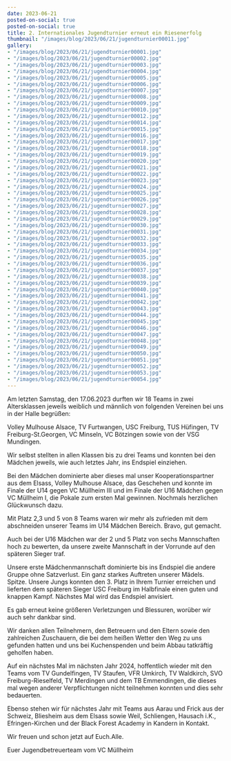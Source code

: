 ```yaml
---
date: 2023-06-21
posted-on-social: true
posted-on-social: true
title: 2. Internationales Jugendturnier erneut ein Riesenerfolg
thumbnail: "/images/blog/2023/06/21/jugendturnier00011.jpg"
gallery:
- "/images/blog/2023/06/21/jugendturnier00001.jpg"
- "/images/blog/2023/06/21/jugendturnier00002.jpg"
- "/images/blog/2023/06/21/jugendturnier00003.jpg"
- "/images/blog/2023/06/21/jugendturnier00004.jpg"
- "/images/blog/2023/06/21/jugendturnier00005.jpg"
- "/images/blog/2023/06/21/jugendturnier00006.jpg"
- "/images/blog/2023/06/21/jugendturnier00007.jpg"
- "/images/blog/2023/06/21/jugendturnier00008.jpg"
- "/images/blog/2023/06/21/jugendturnier00009.jpg"
- "/images/blog/2023/06/21/jugendturnier00010.jpg"
- "/images/blog/2023/06/21/jugendturnier00012.jpg"
- "/images/blog/2023/06/21/jugendturnier00014.jpg"
- "/images/blog/2023/06/21/jugendturnier00015.jpg"
- "/images/blog/2023/06/21/jugendturnier00016.jpg"
- "/images/blog/2023/06/21/jugendturnier00017.jpg"
- "/images/blog/2023/06/21/jugendturnier00018.jpg"
- "/images/blog/2023/06/21/jugendturnier00019.jpg"
- "/images/blog/2023/06/21/jugendturnier00020.jpg"
- "/images/blog/2023/06/21/jugendturnier00021.jpg"
- "/images/blog/2023/06/21/jugendturnier00022.jpg"
- "/images/blog/2023/06/21/jugendturnier00023.jpg"
- "/images/blog/2023/06/21/jugendturnier00024.jpg"
- "/images/blog/2023/06/21/jugendturnier00025.jpg"
- "/images/blog/2023/06/21/jugendturnier00026.jpg"
- "/images/blog/2023/06/21/jugendturnier00027.jpg"
- "/images/blog/2023/06/21/jugendturnier00028.jpg"
- "/images/blog/2023/06/21/jugendturnier00029.jpg"
- "/images/blog/2023/06/21/jugendturnier00030.jpg"
- "/images/blog/2023/06/21/jugendturnier00031.jpg"
- "/images/blog/2023/06/21/jugendturnier00032.jpg"
- "/images/blog/2023/06/21/jugendturnier00033.jpg"
- "/images/blog/2023/06/21/jugendturnier00034.jpg"
- "/images/blog/2023/06/21/jugendturnier00035.jpg"
- "/images/blog/2023/06/21/jugendturnier00036.jpg"
- "/images/blog/2023/06/21/jugendturnier00037.jpg"
- "/images/blog/2023/06/21/jugendturnier00038.jpg"
- "/images/blog/2023/06/21/jugendturnier00039.jpg"
- "/images/blog/2023/06/21/jugendturnier00040.jpg"
- "/images/blog/2023/06/21/jugendturnier00041.jpg"
- "/images/blog/2023/06/21/jugendturnier00042.jpg"
- "/images/blog/2023/06/21/jugendturnier00043.jpg"
- "/images/blog/2023/06/21/jugendturnier00044.jpg"
- "/images/blog/2023/06/21/jugendturnier00045.jpg"
- "/images/blog/2023/06/21/jugendturnier00046.jpg"
- "/images/blog/2023/06/21/jugendturnier00047.jpg"
- "/images/blog/2023/06/21/jugendturnier00048.jpg"
- "/images/blog/2023/06/21/jugendturnier00049.jpg"
- "/images/blog/2023/06/21/jugendturnier00050.jpg"
- "/images/blog/2023/06/21/jugendturnier00051.jpg"
- "/images/blog/2023/06/21/jugendturnier00052.jpg"
- "/images/blog/2023/06/21/jugendturnier00053.jpg"
- "/images/blog/2023/06/21/jugendturnier00054.jpg"
---
```

Am letzten Samstag, den 17.06.2023 durften wir 18 Teams in zwei Altersklassen jeweils weiblich und männlich von folgenden Vereinen bei uns in der Halle begrüßen:

Volley Mulhouse Alsace, TV Furtwangen, USC Freiburg, TUS Hüfingen, TV Freiburg-St.Georgen, VC Minseln, VC Bötzingen sowie von der VSG Mundingen.

Wir selbst stellten in allen Klassen bis zu drei Teams und konnten bei den Mädchen jeweils, wie auch letztes Jahr, ins Endspiel einziehen.

Bei den Mädchen dominierte aber dieses mal unser Kooperationspartner aus dem Elsass, Volley Mulhouse Alsace, das Geschehen und konnte im Finale der U14 gegen VC Müllheim III und im Finale der U16 Mädchen gegen VC Müllheim I, die Pokale zum ersten Mal gewinnen. Nochmals herzlichen Glückwunsch dazu.

Mit Platz 2,3 und 5 von 8 Teams waren wir mehr als zufrieden mit dem abschneiden unserer Teams im U14 Mädchen Bereich. Bravo, gut gemacht.

Auch bei der U16 Mädchen war der 2 und 5 Platz von sechs Mannschaften hoch zu bewerten, da unsere zweite Mannschaft in der Vorrunde auf den späteren Sieger traf.

Unsere erste Mädchenmannschaft dominierte bis ins Endspiel die andere Gruppe ohne Satzverlust. Ein ganz starkes Auftreten unserer Mädels. Spitze.
Unsere Jungs konnten den 3. Platz in Ihrem Turnier erreichen und lieferten dem späteren Sieger USC Freiburg im Halbfinale einen guten und knappen Kampf. Nächstes Mal wird das Endspiel anvisiert.

Es gab erneut keine größeren Verletzungen und Blessuren, worüber wir auch sehr dankbar sind.

Wir danken allen Teilnehmern, den Betreuern und den Eltern sowie den zahlreichen Zuschauern, die bei dem heißen Wetter den Weg zu uns gefunden hatten und uns bei Kuchenspenden und beim Abbau tatkräftig geholfen haben.

Auf ein nächstes Mal im nächsten Jahr 2024, hoffentlich wieder mit den Teams vom TV Gundelfingen, TV Staufen, VFR Umkirch, TV Waldkirch, SVO Freiburg-Rieselfeld, TV Merdingen und dem TB Emmendingen, die dieses mal wegen anderer Verpflichtungen nicht teilnehmen konnten und dies sehr bedauerten.

Ebenso stehen wir für nächstes Jahr mit Teams aus Aarau und Frick aus der Schweiz, Bliesheim aus dem Elsass sowie Weil, Schliengen, Hausach i.K., Efringen-Kirchen und der Black Forest Academy in Kandern in Kontakt.

Wir freuen und schon jetzt auf Euch.Alle.

Euer Jugendbetreuerteam vom VC Müllheim